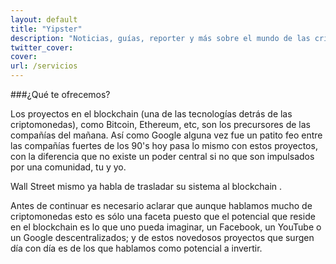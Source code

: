 ```yaml
---
layout: default
title: "Yipster"
description: "Noticias, guías, reporter y más sobre el mundo de las criptomonedas y el blockchain. Bitcoin, Ethereum, Monero, etc"
twitter_cover: 
cover: 
url: /servicios
---
```


<div class="col">
    
###¿Qué te ofrecemos?

Los proyectos en el blockchain (una de las tecnologías detrás de las criptomonedas), como Bitcoin, Ethereum, etc, son los precursores de las compañías del mañana. Así como Google alguna vez fue un patito feo entre las compañías fuertes de los 90's hoy pasa lo mismo con estos proyectos, con la diferencia que no existe un poder central si no que son impulsados por una comunidad, tu y yo.

Wall Street mismo ya habla de trasladar su sistema al blockchain .

Antes de continuar es necesario aclarar que aunque hablamos mucho de criptomonedas esto es sólo una faceta puesto que el potencial que reside en el blockchain es lo que uno pueda imaginar, un Facebook, un YouTube o un Google descentralizados; y de estos novedosos proyectos que surgen día con día es de los que hablamos como potencial a invertir.




</div>
